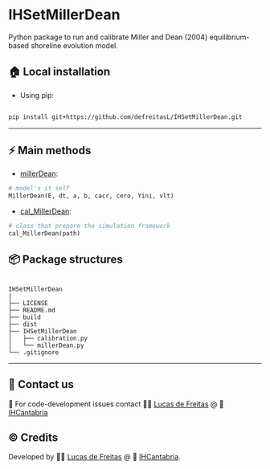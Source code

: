
# IHSetMillerDean
Python package to run and calibrate Miller and Dean (2004) equilibrium-based shoreline evolution model.

## :house: Local installation
* Using pip:
```bash

pip install git+https://github.com/defreitasL/IHSetMillerDean.git

```

---
## :zap: Main methods

* [millerDean](./IHSetMillerDean/millerDean.py):
```python
# model's it self
MillerDean(E, dt, a, b, cacr, cero, Yini, vlt)
```
* [cal_MillerDean](./IHSetMillerDean/calibration.py):
```python
# class that prepare the simulation framework
cal_MillerDean(path)
```



## :package: Package structures
````

IHSetMillerDean
|
├── LICENSE
├── README.md
├── build
├── dist
├── IHSetMillerDean
│   ├── calibration.py
│   └── millerDean.py
└── .gitignore

````

---

## :incoming_envelope: Contact us
:snake: For code-development issues contact :man_technologist: [Lucas de Freitas](https://github.com/defreitasL) @ :office: [IHCantabria](https://github.com/IHCantabria)

## :copyright: Credits
Developed by :man_technologist: [Lucas de Freitas](https://github.com/defreitasL) @ :office: [IHCantabria](https://github.com/IHCantabria).
